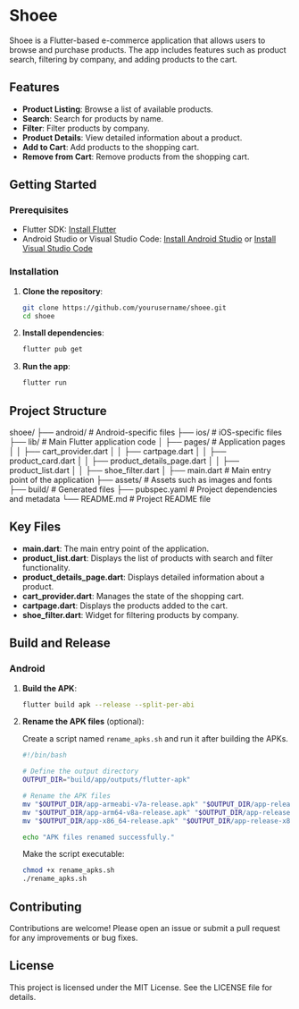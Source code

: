 # Shoee

Shoee is a Flutter-based e-commerce application that allows users to browse and purchase products. The app includes features such as product search, filtering by company, and adding products to the cart.

## Features

- **Product Listing**: Browse a list of available products.
- **Search**: Search for products by name.
- **Filter**: Filter products by company.
- **Product Details**: View detailed information about a product.
- **Add to Cart**: Add products to the shopping cart.
- **Remove from Cart**: Remove products from the shopping cart.

## Getting Started

### Prerequisites

- Flutter SDK: [Install Flutter](https://flutter.dev/docs/get-started/install)
- Android Studio or Visual Studio Code: [Install Android Studio](https://developer.android.com/studio) or [Install Visual Studio Code](https://code.visualstudio.com/)

### Installation

1. **Clone the repository**:

    ```sh
    git clone https://github.com/yourusername/shoee.git
    cd shoee
    ```

2. **Install dependencies**:

    ```sh
    flutter pub get
    ```

3. **Run the app**:

    ```sh
    flutter run
    ```

## Project Structure
shoee/ ├── android/ # Android-specific files ├── ios/ # iOS-specific files ├── lib/ # Main Flutter application code │ ├── pages/ # Application pages │ │ ├── cart_provider.dart │ │ ├── cartpage.dart │ │ ├── product_card.dart │ │ ├── product_details_page.dart │ │ ├── product_list.dart │ │ ├── shoe_filter.dart │ ├── main.dart # Main entry point of the application ├── assets/ # Assets such as images and fonts ├── build/ # Generated files ├── pubspec.yaml # Project dependencies and metadata └── README.md # Project README file


## Key Files

- **main.dart**: The main entry point of the application.
- **product_list.dart**: Displays the list of products with search and filter functionality.
- **product_details_page.dart**: Displays detailed information about a product.
- **cart_provider.dart**: Manages the state of the shopping cart.
- **cartpage.dart**: Displays the products added to the cart.
- **shoe_filter.dart**: Widget for filtering products by company.

## Build and Release

### Android

1. **Build the APK**:

    ```sh
    flutter build apk --release --split-per-abi
    ```

2. **Rename the APK files** (optional):

    Create a script named `rename_apks.sh` and run it after building the APKs.

    ```sh
    #!/bin/bash

    # Define the output directory
    OUTPUT_DIR="build/app/outputs/flutter-apk"

    # Rename the APK files
    mv "$OUTPUT_DIR/app-armeabi-v7a-release.apk" "$OUTPUT_DIR/app-release-armeabi-v7a.apk"
    mv "$OUTPUT_DIR/app-arm64-v8a-release.apk" "$OUTPUT_DIR/app-release-arm64-v8a.apk"
    mv "$OUTPUT_DIR/app-x86_64-release.apk" "$OUTPUT_DIR/app-release-x86_64.apk"

    echo "APK files renamed successfully."
    ```

    Make the script executable:

    ```sh
    chmod +x rename_apks.sh
    ./rename_apks.sh
    ```

## Contributing

Contributions are welcome! Please open an issue or submit a pull request for any improvements or bug fixes.

## License

This project is licensed under the MIT License. See the LICENSE file for details.